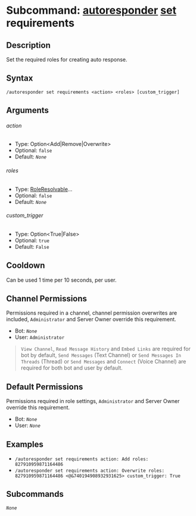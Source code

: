 # Subcommand: [autoresponder](../autoresponder.md) [set](./set.md) requirements

## Description

Set the required roles for creating auto response.

## Syntax

```
/autoresponder set requirements <action> <roles> [custom_trigger]
```

## Arguments

###### action

- Type: Option<Add|Remove|Overwrite>
- Optional: `false`
- Default: *`None`*

###### roles

- Type: [RoleResolvable](/typedefs/RoleResolvable.md)...
- Optional: `false`
- Default: *`None`*

###### custom_trigger

- Type: Option<True|False>
- Optional: `true`
- Default: `False`

## Cooldown

Can be used 1 time per 10 seconds, per user.

## Channel Permissions

Permissions required in a channel, channel permission overwrites are included, `Administrator` and Server Owner override this requirement.

- Bot: *`None`*
- User: `Administrator`

> `View Channel`, `Read Message History` and `Embed Links` are required for bot by default, `Send Messages` (Text Channel) or `Send Messages In Threads` (Thread) or `Send Messages` and `Connect` (Voice Channel) are required for both bot and user by default.

## Default Permissions

Permissions required in role settings, `Administrator` and Server Owner override this requirement.

- Bot: *`None`*
- User: *`None`*

## Examples

- `/autoresponder set requirements action: Add roles: 827910959871164486`
- `/autoresponder set requirements action: Overwrite roles: 827910959871164486 <@&740194908932931625> custom_trigger: True`

## Subcommands

*`None`*

